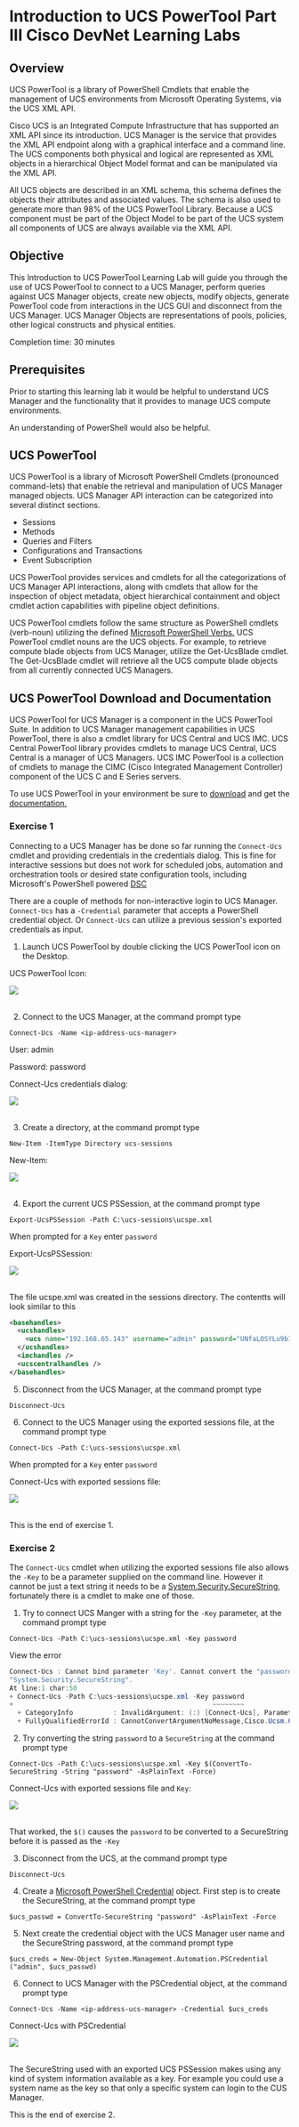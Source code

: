 # Introduction to UCS PowerTool Part III Cisco DevNet Learning Labs

## Overview
UCS PowerTool is a library of PowerShell Cmdlets that enable the management of UCS environments from Microsoft Operating Systems, via the UCS XML API.

Cisco UCS is an Integrated Compute Infrastructure that has supported an XML API since its introduction. UCS Manager is the service that provides the XML API endpoint along with a graphical interface and a command line.  The UCS components both physical and logical are represented as XML objects in a hierarchical Object Model format and can be manipulated via the XML API.

All UCS objects are described in an XML schema, this schema defines the objects their attributes and associated values. The schema is also used to generate more than 98% of the UCS PowerTool Library. Because a UCS component must be part of the Object Model to be part of the UCS system all components of UCS are always available via the XML API.

## Objective
This Introduction to UCS PowerTool Learning Lab will guide you through the use of UCS PowerTool to connect to a UCS Manager, perform queries against UCS Manager objects, create new objects, modify objects, generate PowerTool code from interactions in the UCS GUI and disconnect from the UCS Manager. UCS Manager Objects are representations of pools, policies, other logical constructs and physical entities.

Completion time: 30 minutes

## Prerequisites
Prior to starting this learning lab it would be helpful to understand UCS Manager and the functionality that it provides to manage UCS compute environments.

An understanding of PowerShell would also be helpful.

## UCS PowerTool
UCS PowerTool is a library of Microsoft PowerShell Cmdlets (pronounced command-lets) that enable the retrieval and manipulation of UCS Manager managed objects. UCS Manager API interaction can be categorized into several distinct sections.
* Sessions
* Methods
* Queries and Filters
* Configurations and Transactions
* Event Subscription

UCS PowerTool provides services and cmdlets for all the categorizations of UCS Manager API interactions, along with cmdlets that allow for the inspection of object metadata, object hierarchical containment and object cmdlet action capabilities with pipeline object definitions.

UCS PowerTool cmdlets follow the same structure as PowerShell cmdlets (verb-noun) utilizing the defined [Microsoft PowerShell Verbs.](https://msdn.microsoft.com/en-us/library/ms714428%28v=vs.85%29.aspx) UCS PowerTool cmdlet nouns are the UCS objects. For example, to retrieve compute blade objects from UCS Manager, utilize the Get-UcsBlade cmdlet.  The Get-UcsBlade cmdlet will retrieve all the UCS compute blade objects from all currently connected UCS Managers.

## UCS PowerTool Download and Documentation
UCS PowerTool for UCS Manager is a component in the UCS PowerTool Suite.  In addition to UCS Manager management capabilities in UCS PowerTool, there is also a cmdlet library for UCS Central and UCS IMC. UCS Central PowerTool library provides cmdlets to manage UCS Central, UCS Central is a manager of UCS Managers. UCS IMC PowerTool is a collection of cmdlets to manage the CIMC (Cisco Integrated Management Controller) component of the UCS C and E Series servers.

To use UCS PowerTool in your environment be sure to [download](https://software.cisco.com/download/release.html?mdfid=286305108&flowid=&softwareid=284574017&release=2.0.1&relind=AVAILABLE&rellifecycle=&reltype=latest) and get the [documentation.](http://www.cisco.com/c/en/us/td/docs/unified_computing/ucs/sw/msft_tools/powertools/ucs_powertool_book/UCSM_Pwrtool_UG_2x.html)


### Exercise 1
Connecting to a UCS Manager has be done so far running the `Connect-Ucs` cmdlet and providing credentials in the credentials dialog. This is fine for interactive sessions but does not work for scheduled jobs, automation and orchestration tools or desired state configuration tools, including Microsoft's PowerShell powered [DSC](https://msdn.microsoft.com/en-us/powershell/dsc/overview)

There are a couple of methods for non-interactive login to UCS Manager.  `Connect-Ucs` has a `-Credential` parameter that accepts a PowerShell credential object. Or `Connect-Ucs` can utilize a previous session's exported credentials as input.

  1. Launch UCS PowerTool by double clicking the UCS PowerTool icon on the Desktop.

  UCS PowerTool Icon:

  ![](/posts/files/ucsm-powertool-103/assets/images/ucsm-powertool-103-01.jpg)</br></br>

  2. Connect to the UCS Manager, at the command prompt type

  `Connect-Ucs -Name <ip-address-ucs-manager>`

  User: admin

  Password: password

  Connect-Ucs credentials dialog:

  ![](/posts/files/ucsm-powertool-103/assets/images/ucsm-powertool-103-02.jpg)</br></br>

  3. Create a directory, at the command prompt type

  `New-Item -ItemType Directory ucs-sessions`

  New-Item:

  ![](/posts/files/ucsm-powertool-103/assets/images/ucsm-powertool-103-03.jpg)</br></br>

  4. Export the current UCS PSSession, at the command prompt type

  `Export-UcsPSSession -Path C:\ucs-sessions\ucspe.xml`

  When prompted for a `Key` enter `password`

  Export-UcsPSSession:

  ![](/posts/files/ucsm-powertool-103/assets/images/ucsm-powertool-103-04.jpg)</br></br>

  The file ucspe.xml was created in the sessions directory. The contentts will look similar to this

  ```xml
  <basehandles>
    <ucshandles>
      <ucs name="192.168.65.143" username="admin" password="UNfaLOSYLu9b1cAsPUWqhdy3KdT2EFgU8iHvq2Q95qA=" />
    </ucshandles>
    <imchandles />
    <ucscentralhandles />
  </basehandles>
  ```

  5. Disconnect from the UCS Manager, at the command prompt type

  `Disconnect-Ucs`

  6. Connect to the UCS Manager using the exported sessions file, at the command prompt type

  `Connect-Ucs -Path C:\ucs-sessions\ucspe.xml`

  When prompted for a `Key` enter `password`

  Connect-Ucs with exported sessions file:

  ![](/posts/files/ucsm-powertool-103/assets/images/ucsm-powertool-103-05.jpg)</br></br>

This is the end of exercise 1.

### Exercise 2
The `Connect-Ucs` cmdlet when utilizing the exported sessions file also allows the `-Key` to be a parameter supplied on the command line. However it cannot be just a text string it needs to be a [System.Security.SecureString](https://msdn.microsoft.com/en-us/library/system.security.securestring%28v=vs.110%29.aspx), fortunately there is a cmdlet to make one of those.

  1. Try to connect UCS Manger with a string for the `-Key` parameter, at the command prompt type

  `Connect-Ucs -Path C:\ucs-sessions\ucspe.xml -Key password`

  View the error

  ```PowerShell
  Connect-Ucs : Cannot bind parameter 'Key'. Cannot convert the "password" value of type "System.String" to type
"System.Security.SecureString".
At line:1 char:50
+ Connect-Ucs -Path C:\ucs-sessions\ucspe.xml -Key password
+                                                  ~~~~~~~~
    + CategoryInfo          : InvalidArgument: (:) [Connect-Ucs], ParameterBindingException
    + FullyQualifiedErrorId : CannotConvertArgumentNoMessage,Cisco.Ucsm.Cmdlets.ConnectUcs
  ```

  2. Try converting the string `password` to a `SecureString` at the command prompt type

  `Connect-Ucs -Path C:\ucs-sessions\ucspe.xml -Key $(ConvertTo-SecureString -String "password" -AsPlainText -Force)`

  Connect-Ucs with exported sessions file and `Key`:

  ![](/posts/files/ucsm-powertool-103/assets/images/ucsm-powertool-103-06.jpg)</br></br>

  That worked, the `$()` causes the `password` to be converted to a SecureString before it is passed as the `-Key`

  3. Disconnect from the UCS, at the command prompt type

  `Disconnect-Ucs`

  4. Create a [Microsoft PowerShell Credential](https://blogs.msdn.microsoft.com/koteshb/2010/02/12/powershell-how-to-create-a-pscredential-object/) object. First step is to create the SecureString, at the command prompt type

  `$ucs_passwd = ConvertTo-SecureString "password" -AsPlainText -Force`

  5. Next create the credential object with the UCS Manager user name and the SecureString password, at the command prompt type

  `$ucs_creds = New-Object System.Management.Automation.PSCredential ("admin", $ucs_passwd)`

  6. Connect to UCS Manager with the PSCredential object, at the command prompt type

  `Connect-Ucs -Name <ip-address-ucs-manager> -Credential $ucs_creds`

  Connect-Ucs with PSCredential

  ![](/posts/files/ucsm-powertool-103/assets/images/ucsm-powertool-103-07.jpg)</br></br>

  The SecureString used with an exported UCS PSSession makes using any kind of system information available as a key. For example you could use a system name as the key so that only a specific system can login to the CUS Manager.

  This is the end of exercise 2.
